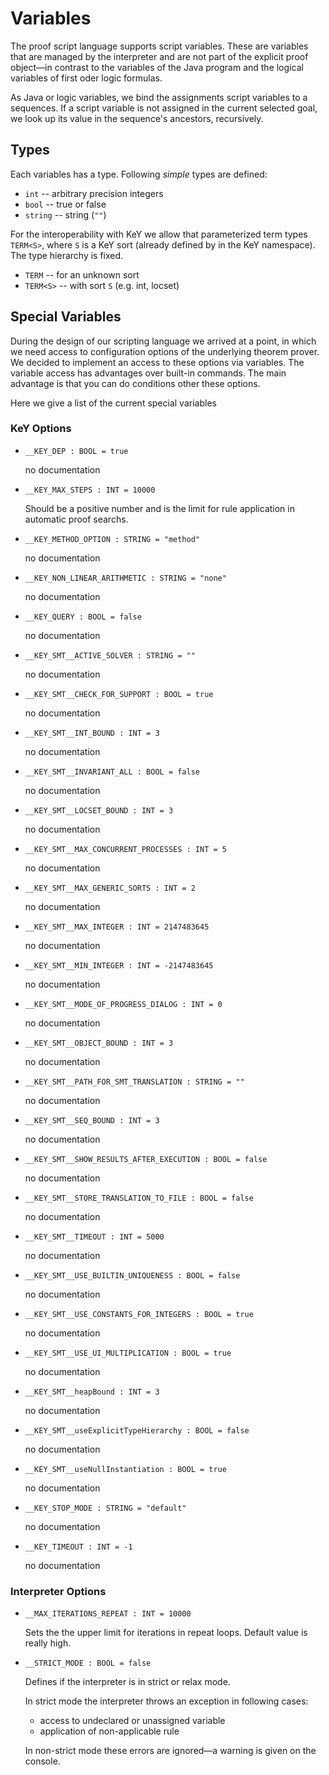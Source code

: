 # Variables 

The proof script language supports script variables. 
These are variables that are managed by the interpreter and are not part of the explicit proof 
object&mdash;in contrast to the variables of the 
Java program and the logical variables of first oder logic formulas.

As Java or logic variables, we bind the assignments script variables to a sequences.
If a script variable is not assigned in the current selected goal, 
we look up its value in the sequence's ancestors, recursively. 

## Types 

Each variables has a type. Following *simple* types are defined: 

* `int`  -- arbitrary precision integers
* `bool` -- true or false
* `string` --  string (`""`)

For the interoperability with KeY we allow that parameterized term types `TERM<S>`, 
where `S` is a KeY sort (already defined by in the KeY namespace).
The type hierarchy is fixed.

* `TERM` -- for an unknown sort
* `TERM<S>` -- with sort `S` (e.g. int, locset)

## Special Variables

During the design of our scripting language we arrived at a point, 
in which we need access to configuration options of the underlying 
theorem prover. We decided to implement an access to these options via variables. 
The variable access has advantages over built-in commands. The main advantage is that 
you can do conditions other these options.
 
Here we give a list of the current special variables 

### KeY Options

* `__KEY_DEP : BOOL = true`

  no documentation

* `__KEY_MAX_STEPS : INT = 10000`

  Should be a positive number and is the limit for rule application in automatic proof searchs.
  

* `__KEY_METHOD_OPTION : STRING = "method"`

  no documentation

* `__KEY_NON_LINEAR_ARITHMETIC : STRING = "none"`

  no documentation

* `__KEY_QUERY : BOOL = false`

  no documentation

* `__KEY_SMT__ACTIVE_SOLVER : STRING = ""`

  no documentation

* `__KEY_SMT__CHECK_FOR_SUPPORT : BOOL = true`

  no documentation

* `__KEY_SMT__INT_BOUND : INT = 3`

  no documentation

* `__KEY_SMT__INVARIANT_ALL : BOOL = false`

  no documentation

* `__KEY_SMT__LOCSET_BOUND : INT = 3`

  no documentation

* `__KEY_SMT__MAX_CONCURRENT_PROCESSES : INT = 5`

  no documentation

* `__KEY_SMT__MAX_GENERIC_SORTS : INT = 2`

  no documentation

* `__KEY_SMT__MAX_INTEGER : INT = 2147483645`

  no documentation

* `__KEY_SMT__MIN_INTEGER : INT = -2147483645`

  no documentation

* `__KEY_SMT__MODE_OF_PROGRESS_DIALOG : INT = 0`

  no documentation

* `__KEY_SMT__OBJECT_BOUND : INT = 3`

  no documentation

* `__KEY_SMT__PATH_FOR_SMT_TRANSLATION : STRING = ""`

  no documentation

* `__KEY_SMT__SEQ_BOUND : INT = 3`

  no documentation

* `__KEY_SMT__SHOW_RESULTS_AFTER_EXECUTION : BOOL = false`

  no documentation

* `__KEY_SMT__STORE_TRANSLATION_TO_FILE : BOOL = false`

  no documentation

* `__KEY_SMT__TIMEOUT : INT = 5000`

  no documentation

* `__KEY_SMT__USE_BUILTIN_UNIQUENESS : BOOL = false`

  no documentation

* `__KEY_SMT__USE_CONSTANTS_FOR_INTEGERS : BOOL = true`

  no documentation

* `__KEY_SMT__USE_UI_MULTIPLICATION : BOOL = true`

  no documentation

* `__KEY_SMT__heapBound : INT = 3`

  no documentation

* `__KEY_SMT__useExplicitTypeHierarchy : BOOL = false`

  no documentation

* `__KEY_SMT__useNullInstantiation : BOOL = true`

  no documentation

* `__KEY_STOP_MODE : STRING = "default"`

  no documentation

* `__KEY_TIMEOUT : INT = -1`

  no documentation

### Interpreter Options

* `__MAX_ITERATIONS_REPEAT : INT = 10000`

  Sets the the upper limit for iterations in repeat loops. Default value is really high.

* `__STRICT_MODE : BOOL = false`

  Defines if the interpreter is in strict or relax mode. 
  
  In strict mode the interpreter throws an exception in following cases:
  
  * access to undeclared or unassigned variable
  * application of non-applicable rule
  
  In non-strict mode these errors are ignored&mdash;a warning is given on the console.


